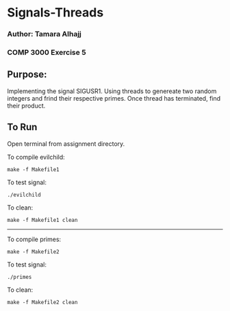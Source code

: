# Signals-Threads
### Author: Tamara Alhajj
### COMP 3000 Exercise 5 

## Purpose:
Implementing the signal SIGUSR1.
Using threads to genereate two random integers and frind their respective primes. Once thread has terminated, find their product.

## To Run

Open terminal from assignment directory.

To compile evilchild:
```
make -f Makefile1
```
To test signal:
```
./evilchild
```
To clean:
```
make -f Makefile1 clean
```
___
To compile primes:
```
make -f Makefile2
```
To test signal:
```
./primes
```
To clean:
```
make -f Makefile2 clean
```
